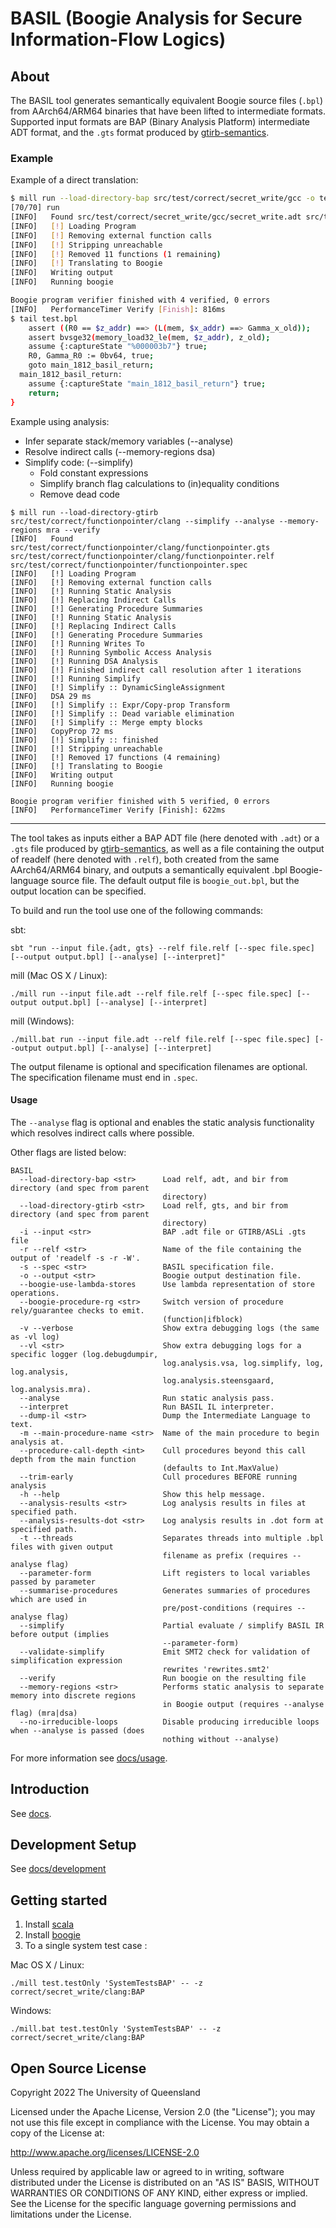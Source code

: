 # BASIL (Boogie Analysis for Secure Information-Flow Logics)

## About

The BASIL tool generates semantically equivalent Boogie source files (`.bpl`) from AArch64/ARM64 
binaries that have been lifted to intermediate formats. Supported input formats are BAP (Binary Analysis Platform) intermediate ADT format, and the `.gts` format produced by [gtirb-semantics](https://github.com/UQ-PAC/gtirb-semantics).

### Example

Example of a direct translation:

```sh
$ mill run --load-directory-bap src/test/correct/secret_write/gcc -o test.bpl --verify 
[70/70] run 
[INFO]   Found src/test/correct/secret_write/gcc/secret_write.adt src/test/correct/secret_write/gcc/secret_write.relf src/test/correct/secret_write/secret_write.spec
[INFO]   [!] Loading Program
[INFO]   [!] Removing external function calls
[INFO]   [!] Stripping unreachable
[INFO]   [!] Removed 11 functions (1 remaining)
[INFO]   [!] Translating to Boogie
[INFO]   Writing output
[INFO]   Running boogie

Boogie program verifier finished with 4 verified, 0 errors
[INFO]   PerformanceTimer Verify [Finish]: 816ms
$ tail test.bpl 
    assert ((R0 == $z_addr) ==> (L(mem, $x_addr) ==> Gamma_x_old));
    assert bvsge32(memory_load32_le(mem, $z_addr), z_old);
    assume {:captureState "%000003b7"} true;
    R0, Gamma_R0 := 0bv64, true;
    goto main_1812_basil_return;
  main_1812_basil_return:
    assume {:captureState "main_1812_basil_return"} true;
    return;
}
```

Example using analysis:

- Infer separate stack/memory variables (--analyse)
- Resolve indirect calls (--memory-regions dsa)
- Simplify code: (--simplify)
  - Fold constant expressions
  - Simplify branch flag calculations to (in)equality conditions
  - Remove dead code

```
$ mill run --load-directory-gtirb src/test/correct/functionpointer/clang --simplify --analyse --memory-regions mra --verify
[INFO]   Found src/test/correct/functionpointer/clang/functionpointer.gts src/test/correct/functionpointer/clang/functionpointer.relf src/test/correct/functionpointer/functionpointer.spec
[INFO]   [!] Loading Program
[INFO]   [!] Removing external function calls
[INFO]   [!] Running Static Analysis
[INFO]   [!] Replacing Indirect Calls
[INFO]   [!] Generating Procedure Summaries
[INFO]   [!] Running Static Analysis
[INFO]   [!] Replacing Indirect Calls
[INFO]   [!] Generating Procedure Summaries
[INFO]   [!] Running Writes To
[INFO]   [!] Running Symbolic Access Analysis
[INFO]   [!] Running DSA Analysis
[INFO]   [!] Finished indirect call resolution after 1 iterations
[INFO]   [!] Running Simplify
[INFO]   [!] Simplify :: DynamicSingleAssignment
[INFO]   DSA 29 ms 
[INFO]   [!] Simplify :: Expr/Copy-prop Transform
[INFO]   [!] Simplify :: Dead variable elimination
[INFO]   [!] Simplify :: Merge empty blocks
[INFO]   CopyProp 72 ms 
[INFO]   [!] Simplify :: finished
[INFO]   [!] Stripping unreachable
[INFO]   [!] Removed 17 functions (4 remaining)
[INFO]   [!] Translating to Boogie
[INFO]   Writing output
[INFO]   Running boogie

Boogie program verifier finished with 5 verified, 0 errors
[INFO]   PerformanceTimer Verify [Finish]: 622ms
```


---

The tool takes as inputs either a BAP ADT file (here denoted with `.adt`) or a `.gts` file produced by [gtirb-semantics](https://github.com/UQ-PAC/gtirb-semantics), as well as a file containing the output of readelf (here denoted with `.relf`), both created from the same AArch64/ARM64 binary, and outputs a semantically equivalent .bpl Boogie-language source file. The default output file is `boogie_out.bpl`, but the output location can be specified.

To build and run the tool use one of the following commands:

sbt:
```
sbt "run --input file.{adt, gts} --relf file.relf [--spec file.spec] [--output output.bpl] [--analyse] [--interpret]"
```
mill (Mac OS X / Linux):
```
./mill run --input file.adt --relf file.relf [--spec file.spec] [--output output.bpl] [--analyse] [--interpret]
```
mill (Windows): 
```
./mill.bat run --input file.adt --relf file.relf [--spec file.spec] [--output output.bpl] [--analyse] [--interpret]
```
The output filename is optional and specification filenames are optional. The specification filename must end in `.spec`.

#### Usage

The `--analyse` flag is optional and enables the static analysis functionality which resolves indirect calls where possible. 

Other flags are listed below:

```
BASIL
  --load-directory-bap <str>      Load relf, adt, and bir from directory (and spec from parent
                                  directory)
  --load-directory-gtirb <str>    Load relf, gts, and bir from directory (and spec from parent
                                  directory)
  -i --input <str>                BAP .adt file or GTIRB/ASLi .gts file
  -r --relf <str>                 Name of the file containing the output of 'readelf -s -r -W'.
  -s --spec <str>                 BASIL specification file.
  -o --output <str>               Boogie output destination file.
  --boogie-use-lambda-stores      Use lambda representation of store operations.
  --boogie-procedure-rg <str>     Switch version of procedure rely/guarantee checks to emit.
                                  (function|ifblock)
  -v --verbose                    Show extra debugging logs (the same as -vl log)
  --vl <str>                      Show extra debugging logs for a specific logger (log.debugdumpir,
                                  log.analysis.vsa, log.simplify, log, log.analysis,
                                  log.analysis.steensgaard, log.analysis.mra).
  --analyse                       Run static analysis pass.
  --interpret                     Run BASIL IL interpreter.
  --dump-il <str>                 Dump the Intermediate Language to text.
  -m --main-procedure-name <str>  Name of the main procedure to begin analysis at.
  --procedure-call-depth <int>    Cull procedures beyond this call depth from the main function
                                  (defaults to Int.MaxValue)
  --trim-early                    Cull procedures BEFORE running analysis
  -h --help                       Show this help message.
  --analysis-results <str>        Log analysis results in files at specified path.
  --analysis-results-dot <str>    Log analysis results in .dot form at specified path.
  -t --threads                    Separates threads into multiple .bpl files with given output
                                  filename as prefix (requires --analyse flag)
  --parameter-form                Lift registers to local variables passed by parameter
  --summarise-procedures          Generates summaries of procedures which are used in
                                  pre/post-conditions (requires --analyse flag)
  --simplify                      Partial evaluate / simplify BASIL IR before output (implies
                                  --parameter-form)
  --validate-simplify             Emit SMT2 check for validation of simplification expression
                                  rewrites 'rewrites.smt2'
  --verify                        Run boogie on the resulting file
  --memory-regions <str>          Performs static analysis to separate memory into discrete regions
                                  in Boogie output (requires --analyse flag) (mra|dsa)
  --no-irreducible-loops          Disable producing irreducible loops when --analyse is passed (does
                                  nothing without --analyse)
```

For more information see [docs/usage](docs/usage.md).

## Introduction

See [docs](docs).

## Development Setup

See [docs/development](docs/development)

## Getting started

1. Install [scala](/docs/development/tool-installation.md)
2. Install [boogie](/docs/development/tool-installation.md)
3. To a single system test case :

Mac OS X / Linux: 
```
./mill test.testOnly 'SystemTestsBAP' -- -z correct/secret_write/clang:BAP
```
Windows:
```
./mill.bat test.testOnly 'SystemTestsBAP' -- -z correct/secret_write/clang:BAP
```

## Open Source License

Copyright 2022 The University of Queensland

Licensed under the Apache License, Version 2.0 (the "License"); you may not use this file except in compliance with the License. You may obtain a copy of the License at:

   http://www.apache.org/licenses/LICENSE-2.0

Unless required by applicable law or agreed to in writing, software distributed under the License is distributed on an "AS IS" BASIS, WITHOUT WARRANTIES OR CONDITIONS OF ANY KIND, either express or implied. See the License for the specific language governing permissions and limitations under the License.
